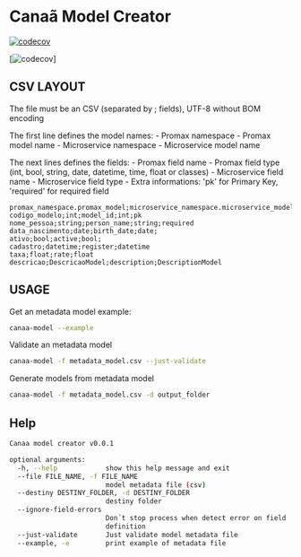 # Canaã Model Creator

[![codecov](https://codecov.io/gh/guionardo/canaa-base-model-creator/branch/develop/graph/badge.svg)](https://codecov.io/gh/guionardo/canaa-base-model-creator)

[![codecov](https://codecov.io/gh/guionardo/canaa-base-model-creator/branch/develop/graphs/commits.svg)]

## CSV LAYOUT

The file must be an CSV (separated by ; fields), UTF-8 without BOM encoding

The first line defines the model names:
    - Promax namespace
    - Promax model name
    - Microservice namespace
    - Microservice model name

The next lines defines the fields:
    - Promax field name
    - Promax field type (int, bool, string, date, datetime, time, float or classes)
    - Microservice field name
    - Microservice field type
    - Extra informations: 'pk' for Primary Key, 'required' for required field

``` CSV
promax_namespace.promax_model;microservice_namespace.microservice_model
codigo_modelo;int;model_id;int;pk
nome_pessoa;string;person_name;string;required
data_nascimento;date;birth_date;date;
ativo;bool;active;bool;
cadastro;datetime;register;datetime
taxa;float;rate;float
descricao;DescricaoModel;description;DescriptionModel
```

## USAGE

Get an metadata model example:

``` bash
canaa-model --example
```

Validate an metadata model

``` bash
canaa-model -f metadata_model.csv --just-validate
```

Generate models from metadata model

``` bash
canaa-model -f metadata_model.csv -d output_folder
```

## Help

``` bash
Canaa model creator v0.0.1

optional arguments:
  -h, --help            show this help message and exit
  --file FILE_NAME, -f FILE_NAME
                        model metadata file (csv)
  --destiny DESTINY_FOLDER, -d DESTINY_FOLDER
                        destiny folder
  --ignore-field-errors
                        Don´t stop process when detect error on field
                        definition
  --just-validate       Just validate model metadata file
  --example, -e         print example of metadata file
```